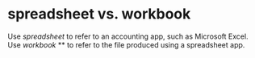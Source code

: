 # spreadsheet vs. workbook

Use *spreadsheet* to refer to an accounting app, such as Microsoft Excel. Use *workbook* ** to refer to the file produced using a spreadsheet app.
